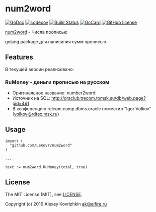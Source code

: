 
num2word
========

[![GoDoc][gd1]][gd2]
 [![codecov][cc1]][cc2]
 [![Build Status][bs1]][bs2]
 [![GoCard][gc1]][gc2]
 [![GitHub license][gl1]][gl2]

[bs1]: https://cloud.drone.io/api/badges/LeKovr/num2word/status.svg
[bs2]: https://cloud.drone.io/LeKovr/num2word
[cc1]: https://codecov.io/gh/LeKovr/num2word/branch/master/graph/badge.svg
[cc2]: https://codecov.io/gh/LeKovr/num2word
[gd1]: https://godoc.org/github.com/LeKovr/num2word?status.svg
[gd2]: https://godoc.org/github.com/LeKovr/num2word
[gc1]: https://goreportcard.com/badge/github.com/LeKovr/num2word
[gc2]: https://goreportcard.com/report/github.com/LeKovr/num2word
[gl1]: https://img.shields.io/github/license/LeKovr/num2word.svg
[gl2]: LICENSE

[num2word](https://github.com/LeKovr/num2word) - Числа прописью

golang package для написания сумм прописью.

Features
--------

В текущей версии реализовано:

### RuMoney - деньги прописью на русском

* Оригинальное название: number2word
* Источник на SQL: http://oraclub.trecom.tomsk.su/db/web.page?pid=461
* В конференцию relcom.comp.dbms.oracle поместил "Igor Volkov" (volkov@rdtex.msk.ru)

Usage
-----

```
import (
  "github.com/LeKovr/num2word"
)

...

text := num2word.RuMoney(total, true)
```

License
-------

The MIT License (MIT), see [LICENSE](LICENSE).

Copyright (c) 2016 Alexey Kovrizhkin ak@elfire.ru
